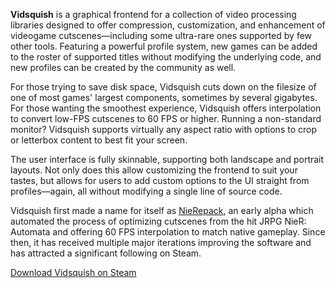 <!--t Vidsquish t-->
<!--tag software tag-->
<!--image /content/images/vidsquish/screenshot-main.png image-->
  
**Vidsquish** is a graphical frontend for a collection of video processing libraries designed to offer compression, customization, and enhancement of videogame cutscenes—including some ultra-rare ones supported by few other tools. Featuring a powerful profile system, new games can be added to the roster of supported titles without modifying the underlying code, and new profiles can be created by the community as well.  
  
For those trying to save disk space, Vidsquish cuts down on the filesize of one of most games' largest components, sometimes by several gigabytes. For those wanting the smoothest experience, Vidsquish offers interpolation to convert low-FPS cutscenes to 60 FPS or higher. Running a non-standard monitor? Vidsquish supports virtually any aspect ratio with options to crop or letterbox content to best fit your screen.  
  
The user interface is fully skinnable, supporting both landscape and portrait layouts. Not only does this allow customizing the frontend to suit your tastes, but allows for users to add custom options to the UI straight from profiles—again, all without modifying a single line of source code.  
  
Vidsquish first made a name for itself as [NieRepack](https://steamcommunity.com/sharedfiles/filedetails/?id=890543121), an early alpha which automated the process of optimizing cutscenes from the hit JRPG NieR: Automata and offering 60 FPS interpolation to match native gameplay. Since then, it has received multiple major iterations improving the software and has attracted a significant following on Steam.  
  
[Download Vidsquish on Steam](https://steamcommunity.com/groups/vidsquish/discussions/0/1290691937717826366/ "superclick")
